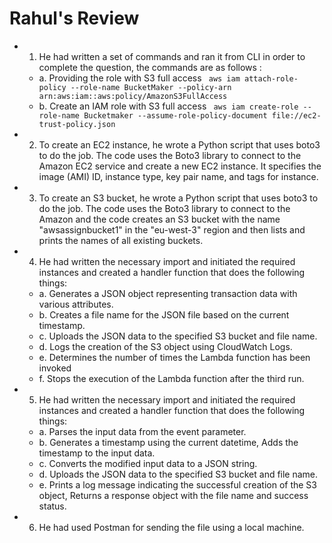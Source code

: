 # Rahul's Review
- 1. He had written a set of commands and ran it from CLI in order to complete the question,
the commands are as follows :
  - a. Providing the role with S3 full access
    ``` aws iam attach-role-policy --role-name BucketMaker --policy-arn arn:aws:iam::aws:policy/AmazonS3FullAccess```
  - b. Create an IAM role with S3 full access
    ``` aws iam create-role --role-name Bucketmaker --assume-role-policy-document file://ec2-trust-policy.json```
- 2. To create an EC2 instance, he wrote a Python script that uses boto3 to do the job. The
code uses the Boto3 library to connect to the Amazon EC2 service and create a new
EC2 instance. It specifies the image (AMI) ID, instance type, key pair name, and tags for
instance.
- 3. To create an S3 bucket, he wrote a Python script that uses boto3 to do the job. The code
uses the Boto3 library to connect to the Amazon and the code creates an S3 bucket with
the name "awsassignbucket1" in the "eu-west-3" region and then lists and prints the
names of all existing buckets.
- 4. He had written the necessary import and initiated the required instances and created a
handler function that does the following things:
  - a. Generates a JSON object representing transaction data with various attributes.
  - b. Creates a file name for the JSON file based on the current timestamp.
  - c. Uploads the JSON data to the specified S3 bucket and file name.
  - d. Logs the creation of the S3 object using CloudWatch Logs.
  - e. Determines the number of times the Lambda function has been invoked
  - f. Stops the execution of the Lambda function after the third run.
- 5. He had written the necessary import and initiated the required instances and created a
handler function that does the following things:
  - a. Parses the input data from the event parameter.
  - b. Generates a timestamp using the current datetime, Adds the timestamp to the
  input data.
  - c. Converts the modified input data to a JSON string.
  - d. Uploads the JSON data to the specified S3 bucket and file name.
  - e. Prints a log message indicating the successful creation of the S3 object, Returns
  a response object with the file name and success status.
- 6. He had used Postman for sending the file using a local machine.
